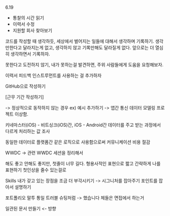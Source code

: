 6.19
- 통찰의 시간 읽기
- 이력서 수정
- 지원할 회사 찾아보기

코드를 작성할 때 생각하듯, 세상에서 벌어지는 일들에 대해서 생각하며 기록하기.
생각만한다고 달라지는게 없고, 생각하지 않고 기록만해도 달라질게 없다.  앞으로는 더 열심히 생각하면서 기록하자.

못한다고 도전하지 않기, 내가 못하는걸 발견하면, 주위 사람들에게 도움을 요청해보자.

이력서 피드백
인스트루먼트를 사용하는 걸 추가하자

GitHub으로 작성하기

[근무 기간 작성하기]

-> 정상적으로 동작하지 않는 경우 ex) 예시 추가하기
-> 앱간 통신 데이터 모델링 
프로젝트 이상함.

키네마스터(iOS) - 비트싱크(iOS)간, iOS - Android간 데이터를 주고 받는 과정에서 다르게 처리하는 값 조사

동일한 데이터로 플랫폼간 같은 로직으로 사용함으로써 커뮤니케이션 비용 절감

WWDC
-> 관련 WWDC 세션을 정리해서

해도 좋고 안해도 좋지만, 
첫줄이 너무 길다. 
형용사적인 표현으로 짧고 간략하게 나를 표현하기 첫인상을 줄수 있는걸로

Skills
내가 갖고 있는 장점을 조금 더 부각시키기
-> 시그니처를 잡아주기
포인트를 잡아서 설명하기

포트폴리오
말투 통일
트러블 슈팅처럼 
-> 했습니다 체들은 면접에서 하는거

일관된 문서 만들기 <- 방향

